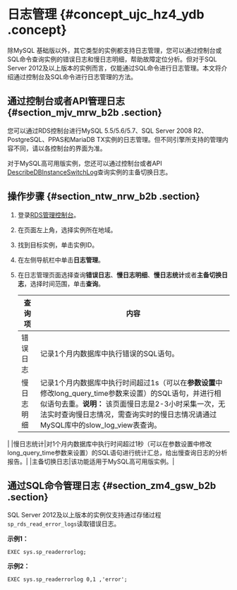 # 日志管理 {#concept_ujc_hz4_ydb .concept}

除MySQL 基础版以外，其它类型的实例都支持日志管理，您可以通过控制台或SQL命令查询实例的错误日志和慢日志明细，帮助故障定位分析。但对于SQL Server 2012及以上版本的实例而言，仅能通过SQL命令进行日志管理。本文将介绍通过控制台及SQL命令进行日志管理的方法。

## 通过控制台或者API管理日志 {#section_mjv_mrw_b2b .section}

您可以通过RDS控制台进行MySQL 5.5/5.6/5.7、SQL Server 2008 R2、PostgreSQL、PPAS和MariaDB TX实例的日志管理。但不同引擎所支持的管理内容不同，请以各控制台的界面为准。

对于MySQL高可用版实例，您还可以通过控制台或者API [DescribeDBInstanceSwitchLog](https://www.alibabacloud.com/help/zh/doc-detail/71451.html)查询实例的主备切换日志。

## 操作步骤 {#section_ntw_nrw_b2b .section}

1.  登录[RDS管理控制台](https://rds.console.aliyun.com/)。
2.  在页面左上角，选择实例所在地域。
3.  找到目标实例，单击实例ID。
4.  在左侧导航栏中单击**日志管理**。
5.  在日志管理页面选择查询**错误日志**、**慢日志明细**、**慢日志统计**或者**主备切换日志**，选择时间范围，单击**查询**。

    |查询项|内容|
    |---|--|
    |错误日志|记录1个月内数据库中执行错误的SQL语句。|
    |慢日志明细|记录1个月内数据库中执行时间超过1s（可以在**参数设置**中修改long\_query\_time参数来设置）的SQL语句，并进行相似语句去重。**说明：** 该页面慢日志是2-3小时采集一次，无法实时查询慢日志情况，需查询实时的慢日志情况请通过MySQL库中的slow\_log\_view表查询。

|
    |慢日志统计|对1个月内数据库中执行时间超过1秒（可以在参数设置中修改long\_query\_time参数来设置）的SQL语句进行统计汇总，给出慢查询日志的分析报告。|
    |主备切换日志|该功能适用于MySQL高可用版实例。|


## 通过SQL命令管理日志 {#section_zm4_gsw_b2b .section}

SQL Server 2012及以上版本的实例仅支持通过存储过程`sp_rds_read_error_logs`读取错误日志。

**示例1：**

```
EXEC sys.sp_readerrorlog;
```

**示例2：**

```
EXEC sys.sp_readerrorlog 0,1 ,'error';
```

